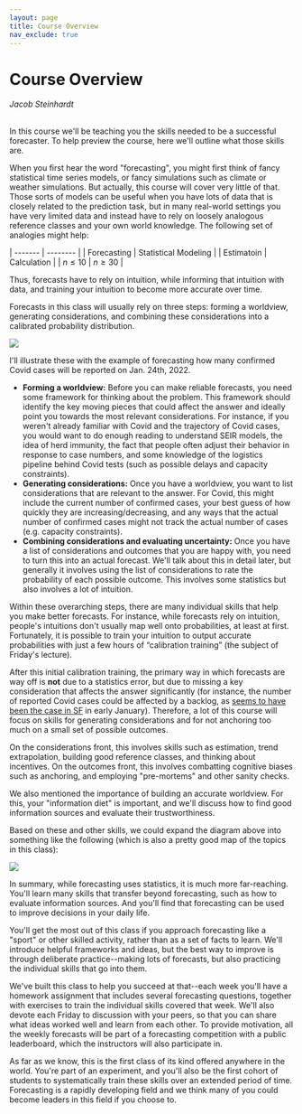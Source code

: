 ```yaml
---
layout: page
title: Course Overview
nav_exclude: true
---
```


<script type="text/javascript" async src="https://cdnjs.cloudflare.com/ajax/libs/mathjax/2.7.3/MathJax.js?config=TeX-MML-AM_CHTML">
MathJax.Hub.Config({
    tex2jax: {
        inlineMath: [["$", "$"], ["\\(", "\\)"]],
        processEscapes: true
    }
});
</script>

# Course Overview

<i>Jacob Steinhardt</i><br>
<br>

In this course we'll be teaching you the skills needed to be a successful forecaster. To help preview the course, here we'll outline what those skills are.

When you first hear the word "forecasting", you might first think of fancy statistical time series models, or fancy simulations such as climate or weather simulations. But actually, this course will cover very little of that. Those sorts of models can be useful when you have lots of data that is closely related to the prediction task, but in many real-world settings you have very limited data and instead have to rely on loosely analogous reference classes and your own world knowledge. The following set of analogies might help:

| ------- | -------- |
| Forecasting | Statistical Modeling |
| Estimatoin | Calculation |
| $n \leq 10$ | $n \geq 30$ |

Thus, forecasts have to rely on intuition, while informing that intuition with data, and training your intuition to become more accurate over time.

Forecasts in this class will usually rely on three steps: forming a worldview, generating considerations, and combining these considerations into a calibrated probability distribution. 

<img src="../lec0-diagram-simple.png">

I'll illustrate these with the example of forecasting how many confirmed Covid cases will be reported on Jan. 24th, 2022.

 * **Forming a worldview:** Before you can make reliable forecasts, you need some framework for thinking about the problem. This framework should identify the key moving pieces that could affect the answer and ideally point you towards the most relevant considerations. For instance, if you weren't already familiar with Covid and the trajectory of Covid cases, you would want to do enough reading to understand SEIR models, the idea of herd immunity, the fact that people often adjust their behavior in response to case numbers, and some knowledge of the logistics pipeline behind Covid tests (such as possible delays and capacity constraints).
 * **Generating considerations:** Once you have a worldview, you want to list considerations that are relevant to the answer. For Covid, this might include the current number of confirmed cases, your best guess of how quickly they are increasing/decreasing, and any ways that the actual number of confirmed cases might not track the actual number of cases (e.g. capacity constraints).
 * **Combining considerations and evaluating uncertainty:** Once you have a list of considerations and outcomes that you are happy with, you need to turn this into an actual forecast. We'll talk about this in detail later, but generally it involves using the list of considerations to rate the probability of each possible outcome. This involves some statistics but also involves a lot of intuition.

Within these overarching steps, there are many individual skills that help you make better forecasts. 
For instance, 
while forecasts rely on intuition, people's intuitions don't usually map well onto probabilities, at least at first. Fortunately, it is possible to train your intuition to output accurate probabilities with just a few hours of “calibration training” (the subject of Friday's lecture).

After this initial calibration training, the primary way in which forecasts are way off is **not** due to a statistics error, but due to missing a key consideration that affects the answer significantly (for instance, the number of reported Covid cases could be affected by a backlog, as [seems to have been the case in SF](https://sf.gov/data/covid-19-cases-and-deaths) in early January). Therefore, a lot of this course will focus on skills for generating considerations and for not anchoring too much on a small set of possible outcomes.

On the considerations front, this involves skills such as estimation, trend extrapolation, building good reference classes, and thinking about incentives. On the outcomes front, this involves combatting cognitive biases such as anchoring, and employing "pre-mortems" and other sanity checks.

We also mentioned the importance of building an accurate worldview. For this, your "information diet" is important, and we'll discuss how to find good information sources and evaluate their trustworthiness.

Based on these and other skills, we could expand the diagram above into something like the following (which is also a pretty good map of the topics in this class):

<img src="../lec0-diagram-full.png">


In summary, while forecasting uses statistics, it is much more far-reaching. You'll learn many skills that transfer beyond forecasting, such as how to evaluate information sources. And you'll find that forecasting can be used to improve decisions in your daily life.

You'll get the most out of this class if you approach forecasting like a "sport" or other skilled activity, rather than as a set of facts to learn. We'll introduce helpful frameworks and ideas, but the best way to improve is through deliberate practice--making lots of forecasts, but also practicing the individual skills that go into them.

We've built this class to help you succeed at that--each week you'll have a homework assignment that includes several forecasting questions, together with exercises to train the individual skills covered that week. We'll also devote each Friday to discussion with your peers, so that you can share what ideas worked well and learn from each other. To provide motivation, all the weekly forecasts will be part of a forecasting competition with a public leaderboard, which the instructors will also participate in.

As far as we know, this is the first class of its kind offered anywhere in the world. You're part of an experiment, and you'll also be the first cohort of students to systematically train these skills over an extended period of time. Forecasting is a rapidly developing field and we think many of you could become leaders in this field if you choose to.
